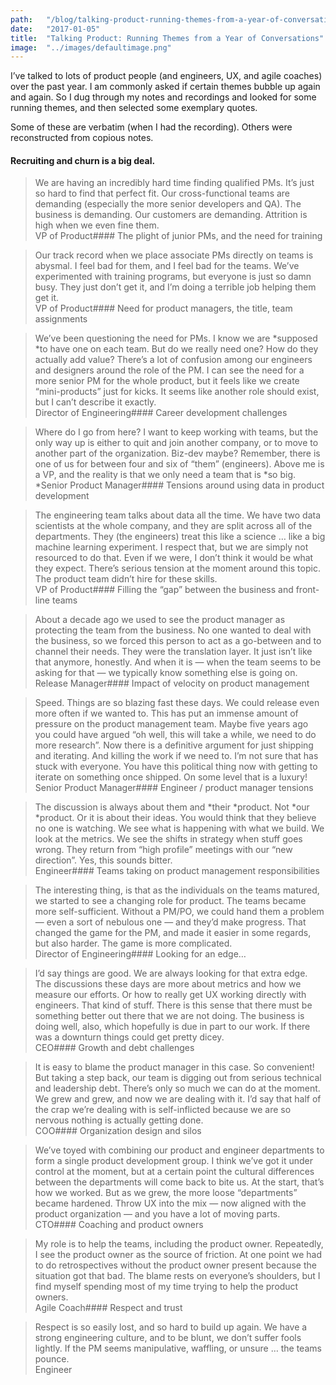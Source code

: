 ```yaml
---
path:	"/blog/talking-product-running-themes-from-a-year-of-conversations"
date:	"2017-01-05"
title:	"Talking Product: Running Themes from a Year of Conversations"
image:	"../images/defaultimage.png"
---
```


I’ve talked to lots of product people (and engineers, UX, and agile coaches) over the past year. I am commonly asked if certain themes bubble up again and again. So I dug through my notes and recordings and looked for some running themes, and then selected some exemplary quotes.

Some of these are verbatim (when I had the recording). Others were reconstructed from copious notes.

#### Recruiting and churn is a big deal.


> We are having an incredibly hard time finding qualified PMs. It’s just so hard to find that perfect fit. Our cross-functional teams are demanding (especially the more senior developers and QA). The business is demanding. Our customers are demanding. Attrition is high when we even fine them.  
> VP of Product#### The plight of junior PMs, and the need for training


> Our track record when we place associate PMs directly on teams is abysmal. I feel bad for them, and I feel bad for the teams. We’ve experimented with training programs, but everyone is just so damn busy. They just don’t get it, and I’m doing a terrible job helping them get it.  
> VP of Product#### Need for product managers, the title, team assignments


> We’ve been questioning the need for PMs. I know we are *supposed *to have one on each team. But do we really need one? How do they actually add value? There’s a lot of confusion among our engineers and designers around the role of the PM. I can see the need for a more senior PM for the whole product, but it feels like we create “mini-products” just for kicks. It seems like another role should exist, but I can’t describe it exactly.  
> Director of Engineering#### Career development challenges


> Where do I go from here? I want to keep working with teams, but the only way up is either to quit and join another company, or to move to another part of the organization. Biz-dev maybe? Remember, there is one of us for between four and six of “them” (engineers). Above me is a VP, and the reality is that we only need a team that is *so big.  
> *Senior Product Manager#### Tensions around using data in product development


> The engineering team talks about data all the time. We have two data scientists at the whole company, and they are split across all of the departments. They (the engineers) treat this like a science … like a big machine learning experiment. I respect that, but we are simply not resourced to do that. Even if we were, I don’t think it would be what they expect. There’s serious tension at the moment around this topic. The product team didn’t hire for these skills.  
> VP of Product#### Filling the “gap” between the business and front-line teams


> About a decade ago we used to see the product manager as protecting the team from the business. No one wanted to deal with the business, so we forced this person to act as a go-between and to channel their needs. They were the translation layer. It just isn’t like that anymore, honestly. And when it is — when the team seems to be asking for that — we typically know something else is going on.  
> Release Manager#### Impact of velocity on product management


> Speed. Things are so blazing fast these days. We could release even more often if we wanted to. This has put an immense amount of pressure on the product management team. Maybe five years ago you could have argued “oh well, this will take a while, we need to do more research”. Now there is a definitive argument for just shipping and iterating. And killing the work if we need to. I’m not sure that has stuck with everyone. You have this political thing now with getting to iterate on something once shipped. On some level that is a luxury!  
> Senior Product Manager#### Engineer / product manager tensions


> The discussion is always about them and *their *product. Not *our *product. Or it is about their ideas. You would think that they believe no one is watching. We see what is happening with what we build. We look at the metrics. We see the shifts in strategy when stuff goes wrong. They return from “high profile” meetings with our “new direction”. Yes, this sounds bitter.  
> Engineer#### Teams taking on product management responsibilities


> The interesting thing, is that as the individuals on the teams matured, we started to see a changing role for product. The teams became more self-sufficient. Without a PM/PO, we could hand them a problem — even a sort of nebulous one — and they’d make progress. That changed the game for the PM, and made it easier in some regards, but also harder. The game is more complicated.  
> Director of Engineering#### Looking for an edge…


> I’d say things are good. We are always looking for that extra edge. The discussions these days are more about metrics and how we measure our efforts. Or how to really get UX working directly with engineers. That kind of stuff. There is this sense that there must be something better out there that we are not doing. The business is doing well, also, which hopefully is due in part to our work. If there was a downturn things could get pretty dicey.  
> CEO#### Growth and debt challenges


> It is easy to blame the product manager in this case. So convenient! But taking a step back, our team is digging out from serious technical and leadership debt. There’s only so much we can do at the moment. We grew and grew, and now we are dealing with it. I’d say that half of the crap we’re dealing with is self-inflicted because we are so nervous nothing is actually getting done.  
> COO#### Organization design and silos


> We’ve toyed with combining our product and engineer departments to form a single product development group. I think we’ve got it under control at the moment, but at a certain point the cultural differences between the departments will come back to bite us. At the start, that’s how we worked. But as we grew, the more loose “departments” became hardened. Throw UX into the mix — now aligned with the product organization — and you have a lot of moving parts.  
> CTO#### Coaching and product owners


> My role is to help the teams, including the product owner. Repeatedly, I see the product owner as the source of friction. At one point we had to do retrospectives without the product owner present because the situation got that bad. The blame rests on everyone’s shoulders, but I find myself spending most of my time trying to help the product owners.  
> Agile Coach#### Respect and trust


> Respect is so easily lost, and so hard to build up again. We have a strong engineering culture, and to be blunt, we don’t suffer fools lightly. If the PM seems manipulative, waffling, or unsure … the teams pounce.  
> Engineer